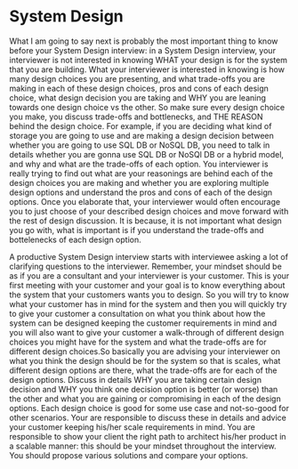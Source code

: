 # System Design

What I am going to say next is probably the most important thing to know before your System Design interview:
in a System Design interview, your interviewer is not interested in knowing WHAT your design is for the system that you are building. What your interviewer is interested in knowing is how many design choices you are presenting, and what trade-offs you are making in each of these design choices, pros and cons of each design choice, what design decision you are taking and WHY you are leaning towards one design choice vs the other. So make sure every design choice you make, you discuss trade-offs and bottlenecks, and THE REASON behind the design choice. For example, if you are deciding what kind of storage you are going to use and are making a design decision between whether you are going to use SQL DB or NoSQL DB, you need to talk in details whether you are gonna use SQL DB or NoSQl DB or a hybrid model, and why and what are the trade-offs of each option. You interviewer is really trying to find out what are your reasonings are behind each of the design choices you are making and whether you are exploring multiple design options and understand the pros and cons of each of the design options. Once you elaborate that, your interviewer would often encourage you to just choose of your described design choices and move forward with the rest of design discussion. It is because, it is not important what design you go with, what is important is if you understand the trade-offs and bottelenecks of each design option.

A productive System Design interview starts with interviewee asking a lot of clarifying questions to the interviewer. Remember, your mindset should be as if you are a consultant and your interviewer is your customer. This is your first meeting with your customer and your goal is to know everything about the system that your customers wants you to design. So you will try to know what your customer has in mind for the system and then you will quickly try to give your customer a consultation on what you think about how the system can be designed keeping the customer requirements in mind and you will also want to give your customer a walk-through of different design choices you might have for the system and what the trade-offs are for different design choices.So basically you are advising your interviewer on what you think the design should be for the system so that is scales, what different design options are there, what the trade-offs are for each of the design options. Discuss in details WHY you are taking certain design decision and WHY you think one decision option is better (or worse) than the other and what you are gaining or compromising in each of the design options. Each design choice is good for some use case and not-so-good for other scenarios. Your are responsible to discuss these in details and advice your customer keeping his/her scale requirements in mind. You are responsible to show your client the right path to architect his/her product in a scalable manner: this should be your mindset throughout the interview. You should propose various solutions and compare your options.
